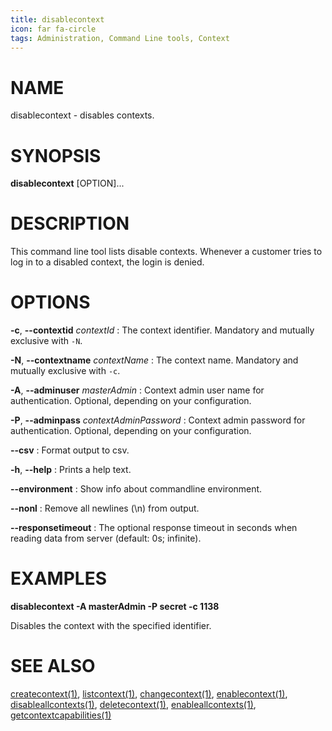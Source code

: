 ```yaml
---
title: disablecontext
icon: far fa-circle
tags: Administration, Command Line tools, Context
---
```


# NAME

disablecontext - disables contexts.

# SYNOPSIS

**disablecontext** [OPTION]...

# DESCRIPTION

This command line tool lists disable contexts. Whenever a customer tries to log in to a disabled context, the login is denied.

# OPTIONS

**-c**, **--contextid** *contextId*
: The context identifier. Mandatory and mutually exclusive with `-N`.

**-N**, **--contextname** *contextName*
: The context name. Mandatory and mutually exclusive with `-c`.

**-A**, **--adminuser** *masterAdmin*
: Context admin user name for authentication. Optional, depending on your configuration.

**-P**, **--adminpass** *contextAdminPassword*
: Context admin password for authentication. Optional, depending on your configuration.

**--csv**
: Format output to csv.

**-h**, **--help**
: Prints a help text.

**--environment**
: Show info about commandline environment.

**--nonl**
: Remove all newlines (\\n) from output.

**--responsetimeout**
: The optional response timeout in seconds when reading data from server (default: 0s; infinite).

# EXAMPLES

**disablecontext -A masterAdmin -P secret -c 1138**

Disables the context with the specified identifier.

# SEE ALSO

[createcontext(1)](createcontext), [listcontext(1)](listcontext), [changecontext(1)](changecontext), [enablecontext(1)](enablecontext), [disableallcontexts(1)](disableallcontexts), [deletecontext(1)](deletecontext), [enableallcontexts(1)](enableallcontexts), [getcontextcapabilities(1)](getcontextcapabilities)